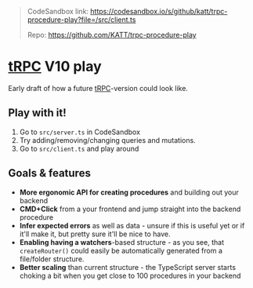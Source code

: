 > CodeSandbox link: https://codesandbox.io/s/github/katt/trpc-procedure-play?file=/src/client.ts
>
> Repo: https://github.com/KATT/trpc-procedure-play

# [tRPC](https://trpc.io) V10 play

Early draft of how a future [tRPC](https://trpc.io)-version could look like.

## Play with it!

1. Go to `src/server.ts` in CodeSandbox
2. Try adding/removing/changing queries and mutations.
3. Go to `src/client.ts` and play around

## Goals & features

- **More ergonomic API for creating procedures** and building out your backend
- **CMD+Click** from a your frontend and jump straight into the backend procedure
- **Infer expected errors** as well as data - unsure if this is useful yet or if it'll make it, but pretty sure it'll be nice to have.
- **Enabling having a watchers**-based structure - as you see, that `createRouter()` could easily be automatically generated from a file/folder structure.
- **Better scaling** than current structure - the TypeScript server starts choking a bit when you get close to 100 procedures in your backend

